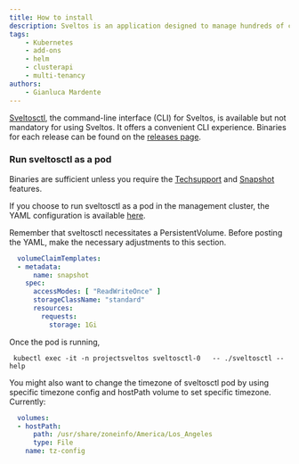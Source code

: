 ```yaml
---
title: How to install
description: Sveltos is an application designed to manage hundreds of clusters by providing declarative cluster APIs. Learn here how to install Sveltos.
tags:
    - Kubernetes
    - add-ons
    - helm
    - clusterapi
    - multi-tenancy
authors:
    - Gianluca Mardente
---
```


[Sveltosctl](https://github.com/projectsveltos/sveltosctl "Sveltos CLI"), the command-line interface (CLI) for Sveltos, is available but not mandatory for using Sveltos. It offers a convenient CLI experience. Binaries for each release can be found on the [releases page](https://github.com/projectsveltos/sveltosctl/releases).

### Run sveltosctl as a pod

Binaries are sufficient unless you require the [Techsupport](../sveltosctl/techsupport.md) and [Snapshot](../sveltosctl/snapshot.md) features.

If you choose to run sveltosctl as a pod in the management cluster, the YAML configuration is available [here](https://raw.githubusercontent.com/projectsveltos/sveltos/main/manifest/sveltosctl_manifest.yaml).

Remember that sveltosctl necessitates a PersistentVolume. Before posting the YAML, make the necessary adjustments to this section.

```yaml
  volumeClaimTemplates:
  - metadata:
      name: snapshot
    spec:
      accessModes: [ "ReadWriteOnce" ]
      storageClassName: "standard"
      resources:
        requests:
          storage: 1Gi
```

Once the pod is running,
```
 kubectl exec -it -n projectsveltos sveltosctl-0   -- ./sveltosctl --help
```

You might also want to change the timezone of sveltosctl pod by using specific timezone config and hostPath volume to set specific timezone. Currently:

```yaml
  volumes:
  - hostPath:
      path: /usr/share/zoneinfo/America/Los_Angeles
      type: File
    name: tz-config
```
